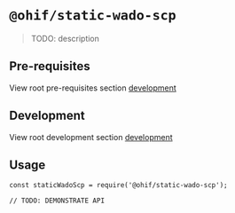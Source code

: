 # `@ohif/static-wado-scp`

> TODO: description


## Pre-requisites
View root pre-requisites section [development](../../README.md#pre-requisites)

## Development
View root development section [development](../../README.md#development)

## Usage

```
const staticWadoScp = require('@ohif/static-wado-scp');

// TODO: DEMONSTRATE API
```
